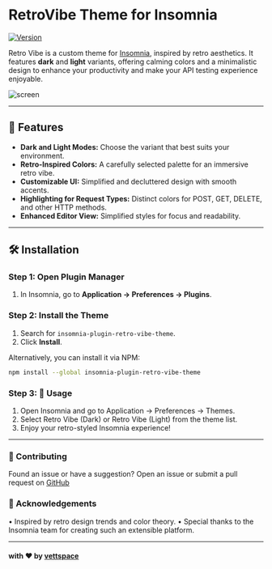 # RetroVibe Theme for Insomnia

[![Version](https://img.shields.io/npm/v/insomnia-plugin-retro-vibe-theme.svg)](https://www.npmjs.com/package/insomnia-plugin-retro-vibe-theme)

Retro Vibe is a custom theme for [Insomnia](https://insomnia.rest), inspired by retro aesthetics. It features **dark** and **light** variants, offering calming colors and a minimalistic design to enhance your productivity and make your API testing experience enjoyable.

![screen](https://github.com/user-attachments/assets/34ad3908-9c01-40d7-ac31-40f4331b596c)

---

## 🎨 Features

- **Dark and Light Modes:** Choose the variant that best suits your environment.
- **Retro-Inspired Colors:** A carefully selected palette for an immersive retro vibe.
- **Customizable UI:** Simplified and decluttered design with smooth accents.
- **Highlighting for Request Types:** Distinct colors for POST, GET, DELETE, and other HTTP methods.
- **Enhanced Editor View:** Simplified styles for focus and readability.

---

## 🛠 Installation

### Step 1: Open Plugin Manager

1. In Insomnia, go to **Application → Preferences → Plugins**.

### Step 2: Install the Theme

1. Search for `insomnia-plugin-retro-vibe-theme`.
2. Click **Install**.

Alternatively, you can install it via NPM:

```bash
npm install --global insomnia-plugin-retro-vibe-theme
```
### Step 3: 🚀 Usage

1. Open Insomnia and go to Application → Preferences → Themes.
2. Select Retro Vibe (Dark) or Retro Vibe (Light) from the theme list.
3. Enjoy your retro-styled Insomnia experience!
---
### 🌟 Contributing

Found an issue or have a suggestion? Open an issue or submit a pull request on [GitHub](https://github.com/vettspace/RetroVibe/issues)


### 💖 Acknowledgements

•	Inspired by retro design trends and color theory.
•	Special thanks to the Insomnia team for creating such an extensible platform.

---

#### with ♥︎ by [vettspace](https://github.com/vettspaces)
